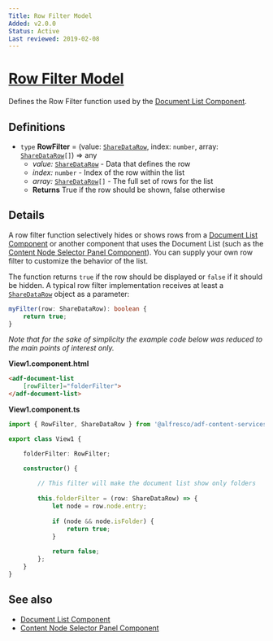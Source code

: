 ```yaml
---
Title: Row Filter Model
Added: v2.0.0
Status: Active
Last reviewed: 2019-02-08
---
```


# [Row Filter Model](../../../lib/content-services/document-list/data/row-filter.model.ts "Defined in row-filter.model.ts")

Defines the Row Filter function used by the [Document List Component](../components/document-list.component.md).

## Definitions

-   `type` **RowFilter** = (value: [`ShareDataRow`](../../../lib/content-services/document-list/data/share-data-row.model.ts), index: `number`, array: [`ShareDataRow`](../../../lib/content-services/document-list/data/share-data-row.model.ts)`[]`) => any
    -   _value:_ [`ShareDataRow`](../../../lib/content-services/document-list/data/share-data-row.model.ts) - Data that defines the row
    -   _index:_ `number` - Index of the row within the list
    -   _array:_ [`ShareDataRow`](../../../lib/content-services/document-list/data/share-data-row.model.ts)`[]` - The full set of rows for the list
    -   **Returns** True if the row should be shown, false otherwise

## Details

A row filter function selectively hides or shows rows from a [Document List Component](../components/document-list.component.md)
or another component that uses the Document List (such as the
[Content Node Selector Panel Component](../components/content-node-selector-panel.component.md)).
You can supply your own row filter to customize the behavior of the list.

The function returns `true` if the row should be
displayed or `false` if it should be hidden.
A typical row filter implementation receives at least a [`ShareDataRow`](../../../lib/content-services/document-list/data/share-data-row.model.ts) object as a parameter:

```ts
myFilter(row: ShareDataRow): boolean {
    return true;
}
```

_Note that for the sake of simplicity the example code below was reduced to the main points of interest only._

**View1.component.html**

```html
<adf-document-list 
    [rowFilter]="folderFilter">
</adf-document-list>
```

**View1.component.ts**

```ts
import { RowFilter, ShareDataRow } from '@alfresco/adf-content-services';

export class View1 {

    folderFilter: RowFilter;

    constructor() {
    
        // This filter will make the document list show only folders
        
        this.folderFilter = (row: ShareDataRow) => {
            let node = row.node.entry;
            
            if (node && node.isFolder) {
                return true;
            }
            
            return false;
        };
    }
}
```

## See also

-   [Document List Component](../components/document-list.component.md)
-   [Content Node Selector Panel Component](../components/content-node-selector-panel.component.md)
